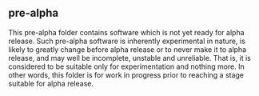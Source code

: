 ## pre-alpha

This pre-alpha folder contains software which is not yet ready for alpha release. Such pre-alpha software is inherently experimental in nature, is likely to greatly change before alpha release or to never make it to alpha release, and may well be incomplete, unstable and unreliable. That is, it is considered to be suitable only for experimentation and nothing more. In other words, this folder is for work in progress prior to reaching a stage suitable for alpha release.
